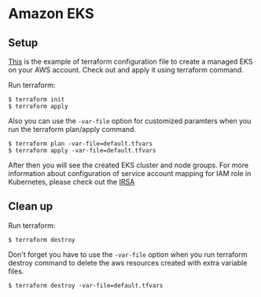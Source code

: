 # Amazon EKS
## Setup
[This](https://github.com/Young-ook/terraform-aws-eks/blob/main/examples/complete/main.tf) is the example of terraform configuration file to create a managed EKS on your AWS account. Check out and apply it using terraform command.

Run terraform:
```
$ terraform init
$ terraform apply
```
Also you can use the `-var-file` option for customized paramters when you run the terraform plan/apply command.
```
$ terraform plan -var-file=default.tfvars
$ terraform apply -var-file=default.tfvars
```

After then you will see the created EKS cluster and node groups. For more information about configuration of service account mapping for IAM role in Kubernetes, please check out the [IRSA](https://github.com/Young-ook/terraform-aws-eks/tree/main/modules/iam-role-for-serviceaccount/)

## Clean up
Run terraform:
```
$ terraform destroy
```
Don't forget you have to use the `-var-file` option when you run terraform destroy command to delete the aws resources created with extra variable files.
```
$ terraform destroy -var-file=default.tfvars
```

